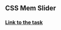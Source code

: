 ## CSS Mem Slider

### [Link to the task](https://github.com/rolling-scopes-school/tasks/tree/master/tasks/css-mem-slider)